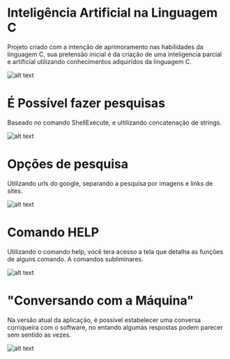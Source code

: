 # Inteligência Artificial na Linguagem C
Projeto criado com a intenção de aprimoramento nas habilidades da linguagem C, 
sua pretensão inicial é da criação de uma inteligencia parcial e artificial utilizando conhecimentos adquiridos da linguagem C.

![alt text](https://uploaddeimagens.com.br/images/001/123/466/original/imagem_1.jpg?1507305203)

# É Possível fazer pesquisas
Baseado no comando  ShellExecute, e ultilizando concatenação de strings.

![alt text](https://uploaddeimagens.com.br/images/001/123/474/original/imagem_2.jpg?1507305474)

# Opções de pesquisa
Utilizando urls do google, separando a pesquisa por imagens e links de sites.

![alt text](https://uploaddeimagens.com.br/images/001/123/476/original/imagem_3.jpg?1507305551)

# Comando HELP
Utilizando o comando help, você tera acesso a tela que detalha as funções de alguns comando. 
A comandos subliminares.

![alt text](https://uploaddeimagens.com.br/images/001/125/898/original/imagem_4.jpg?1507473098)

# "Conversando com a Máquina"
Na versão atual da aplicação, é possivel estabelecer uma conversa corriqueira com o software,
no entando algumas respostas podem parecer sem sentido as vezes.

![alt text](https://uploaddeimagens.com.br/images/001/125/905/original/imagem_5.jpg?1507473604)
